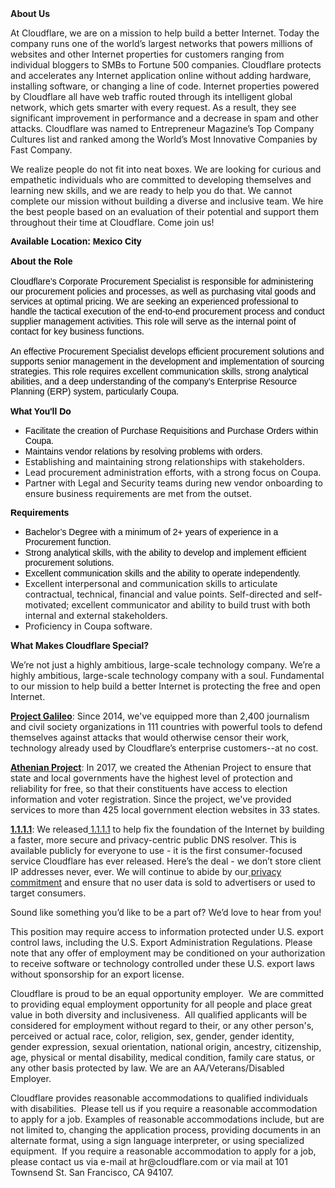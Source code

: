 <div class="content-intro">
	<div><strong>About Us</strong></div>
	<div>
		<p>At Cloudflare, we are on a mission to help build a better Internet. Today the company runs one of the world’s largest networks that powers millions of websites and other Internet properties for customers ranging from individual bloggers to SMBs to Fortune 500 companies. Cloudflare protects and accelerates any Internet application online without adding hardware, installing software, or changing a line of code. Internet properties powered by Cloudflare all have web traffic routed through its intelligent global network, which gets smarter with every request. As a result, they see significant improvement in performance and a decrease in spam and other attacks. Cloudflare was named to Entrepreneur Magazine’s Top Company Cultures list and ranked among the World’s Most Innovative Companies by Fast Company.&nbsp;</p>
		<p><span style="font-weight: 400;">We realize people do not fit into neat boxes. We are looking for curious and empathetic individuals who are committed to developing themselves and learning new skills, and we are ready to help you do that. We cannot complete our mission without building a diverse and inclusive team. We hire the best people based on an evaluation of their potential and support them throughout their time at Cloudflare. Come join us!&nbsp;</span></p>
	</div>
</div>
<div><span style="color: #000000; font-family: tahoma, sans-serif;"><strong>Available Location: Mexico City</strong></span></div>
<div>
	<div><span style="color: #000000; font-family: tahoma, sans-serif;">&nbsp;</span></div>
	<strong><span style="color: #000000; font-family: tahoma, sans-serif;">About the Role</span></strong>
</div>
<div><span style="color: #000000; font-family: tahoma, sans-serif;"><strong>&nbsp;<br></strong>Cloudflare’s Corporate Procurement Specialist is responsible for administering our procurement policies and processes, as well as purchasing vital goods and services at optimal pricing. We are seeking an experienced professional to handle the tactical execution of the end-to-end procurement process and conduct supplier management activities. This role will serve as the internal point of contact for key business functions.</span></div>
<div><span style="color: #000000; font-family: tahoma, sans-serif;">&nbsp;</span></div>
<div><span style="color: #000000; font-family: tahoma, sans-serif;">An effective Procurement Specialist develops efficient procurement solutions and supports senior management in the development and implementation of sourcing strategies. This role requires excellent communication skills, strong analytical abilities, and a deep understanding of the company’s Enterprise Resource Planning (ERP) system, particularly Coupa.&nbsp;</span></div>
<div><span style="color: #000000; font-family: tahoma, sans-serif;">&nbsp;</span></div>
<div><strong><span style="color: #000000; font-family: tahoma, sans-serif;">What You'll Do<br></span></strong>
	<ul>
		<li><span style="color: #000000; font-family: tahoma, sans-serif;">Facilitate the creation of Purchase Requisitions and Purchase Orders within Coupa.<br></span></li>
		<li><span style="color: #000000; font-family: tahoma, sans-serif;">Maintains vendor relations by resolving problems with orders.<br></span></li>
		<li>Establishing and maintaining strong relationships with stakeholders.&nbsp;</li>
		<li>Lead procurement administration efforts, with a strong focus on Coupa.</li>
		<li>Partner with Legal and Security teams during new vendor onboarding to ensure business requirements are met from the outset.</li>
	</ul>
	<strong><span style="color: #000000; font-family: tahoma, sans-serif;">Requirements</span></strong><br>
	<ul>
		<li><span style="color: #000000; font-family: tahoma, sans-serif;">Bachelor’s Degree with a minimum of 2+ years of experience in a Procurement function.</span></li>
		<li><span style="color: #000000; font-family: tahoma, sans-serif;">Strong analytical skills, with the ability to develop and implement efficient procurement solutions.</span></li>
		<li><span style="color: #000000; font-family: tahoma, sans-serif;">Excellent communication skills and the ability to operate independently.</span></li>
		<li>Excellent interpersonal and communication skills to articulate contractual, technical, financial and value points. Self-directed and self-motivated; excellent communicator and ability to build trust with both internal and external stakeholders.&nbsp;</li>
		<li>Proficiency in Coupa software.</li>
	</ul>
</div>
<div class="content-conclusion">
	<p><strong>What Makes Cloudflare Special?</strong></p>
	<p><span style="font-weight: 400;">We’re not just a highly ambitious, large-scale technology company. We’re a highly ambitious, large-scale technology company with a soul. Fundamental to our mission to help build a better Internet is protecting the free and open Internet.</span></p>
	<p><a href="https://blog.cloudflare.com/protecting-free-expression-online/"><strong>Project Galileo</strong></a><span style="font-weight: 400;">: Since 2014, we've equipped more than 2,400 journalism and civil society organizations in 111 countries with powerful tools to defend themselves against attacks that would otherwise censor their work, technology already used by Cloudflare’s enterprise customers--at no cost.</span></p>
	<p><strong><a href="https://www.cloudflare.com/athenian/">Athenian Project</a></strong><span style="font-weight: 400;">: In 2017, we created the Athenian Project to ensure that state and local governments have the highest level of protection and reliability for free, so that their constituents have access to election information and voter registration. Since the project, we've provided services to more than 425 local government election websites in 33 states.</span></p>
	<p><a href="https://1.1.1.1/"><strong>1.1.1.1</strong></a><span style="font-weight: 400;">: We released</span><a href="https://1.1.1.1/"> <span style="font-weight: 400;">1.1.1.1</span></a><span style="font-weight: 400;"> to help fix the foundation of the Internet by building a faster, more secure and privacy-centric public DNS resolver. This is available publicly for everyone to use - it is the first consumer-focused service Cloudflare has ever released. Here’s the deal - we don’t store client IP addresses never, ever. We will continue to abide by our</span><a href="https://developers.cloudflare.com/1.1.1.1/privacy/public-dns-resolver"> privacy commitment</a><span style="font-weight: 400;"> and ensure that no user data is sold to advertisers or used to target consumers.</span></p>
	<p><span style="font-weight: 400;">Sound like something you’d like to be a part of? We’d love to hear from you!</span></p>
	<p><span style="font-weight: 400;">This position may require access to information protected under U.S. export control laws, including the U.S. Export Administration Regulations. Please note that any offer of employment may be conditioned on your authorization to receive software or technology controlled under these U.S. export laws without sponsorship for an export license.</span></p>
	<p><span style="font-weight: 400;">Cloudflare is proud to be an equal opportunity employer. &nbsp;We are committed to providing equal employment opportunity for all people and place great value in both diversity and inclusiveness. &nbsp;All qualified applicants will be considered for employment without regard to their, or any other person's, perceived or actual</span> <span style="font-weight: 400;">race, color, religion, sex, gender, gender identity, gender expression, sexual orientation, national origin, ancestry, citizenship, age, physical or mental disability, medical condition, family care status, or any other basis protected by law. </span><span style="font-weight: 400;">We are an AA/Veterans/Disabled Employer.</span></p>
	<p><span style="font-weight: 400;">Cloudflare provides reasonable accommodations to qualified individuals with disabilities. &nbsp;Please tell us if you require a reasonable accommodation to apply for a job. Examples of reasonable accommodations include, but are not limited to, changing the application process, providing documents in an alternate format, using a sign language interpreter, or using specialized equipment. &nbsp;If you require a reasonable accommodation to apply for a job, please contact us via e-mail at </span><span style="font-weight: 400;">hr@cloudflare.com</span><span style="font-weight: 400;"> or via mail at 101 Townsend St. San Francisco, CA 94107.</span></p>
</div>